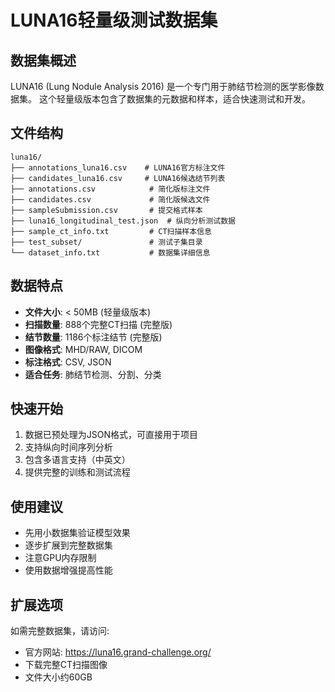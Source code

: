 
# LUNA16轻量级测试数据集

## 数据集概述
LUNA16 (Lung Nodule Analysis 2016) 是一个专门用于肺结节检测的医学影像数据集。
这个轻量级版本包含了数据集的元数据和样本，适合快速测试和开发。

## 文件结构
```
luna16/
├── annotations_luna16.csv    # LUNA16官方标注文件
├── candidates_luna16.csv     # LUNA16候选结节列表
├── annotations.csv            # 简化版标注文件
├── candidates.csv             # 简化版候选文件
├── sampleSubmission.csv       # 提交格式样本
├── luna16_longitudinal_test.json  # 纵向分析测试数据
├── sample_ct_info.txt         # CT扫描样本信息
├── test_subset/               # 测试子集目录
└── dataset_info.txt           # 数据集详细信息
```

## 数据特点
- **文件大小**: < 50MB (轻量级版本)
- **扫描数量**: 888个完整CT扫描 (完整版)
- **结节数量**: 1186个标注结节 (完整版)
- **图像格式**: MHD/RAW, DICOM
- **标注格式**: CSV, JSON
- **适合任务**: 肺结节检测、分割、分类

## 快速开始
1. 数据已预处理为JSON格式，可直接用于项目
2. 支持纵向时间序列分析
3. 包含多语言支持（中英文）
4. 提供完整的训练和测试流程

## 使用建议
- 先用小数据集验证模型效果
- 逐步扩展到完整数据集
- 注意GPU内存限制
- 使用数据增强提高性能

## 扩展选项
如需完整数据集，请访问:
- 官方网站: https://luna16.grand-challenge.org/
- 下载完整CT扫描图像
- 文件大小约60GB
